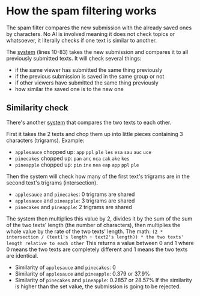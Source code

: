 # How the spam filtering works

The spam filter compares the new submission with the already saved ones by characters.
No AI is involved meaning it does not check topics or whatsoever, it literally checks if one text is similar to another.

The [system](/scripts/dashboard/queue/addQuestion.js) (lines 10-83) takes the new submission and compares it to all previously submitted texts.
It will check several things:
- if the same viewer has submitted the same thing previously
- if the previous submission is saved in the same group or not
- if other viewers have submitted the same thing previously
- how similar the saved one is to the new one

## Similarity check

There's another [system](/scripts/dashboard/queue/checkStringSimilarities.md) that compares the two texts to each other.

First it takes the 2 texts and chop them up into little pieces containing 3 characters (trigrams).
Example:
- `applesauce` chopped up: `app` `ppl` `ple` `les` `esa` `sau` `auc` `uce`
- `pinecakes` chopped up: `pan` `anc` `nca` `cak` `ake` `kes`
- `pineapple` chopped up: `pin` `ine` `nea` `eap` `app` `ppl` `ple`

Then the system will check how many of the first text's trigrams are in the second text's trigrams (intersection).
- `applesauce` and `pinecakes`: 0 trigrams are shared
- `applesauce` and `pineapple`: 3 trigrams are shared
- `pinecakes` and `pineapple`: 2 trigrams are shared

The system then multiplies this value by 2, divides it by the sum of the sum of the two texts' length (the number of characters), then multiplies the whole value by the rate of the two texts' length.
The math: `(2 * intersection / (text1's length + text2's length)) * the two texts' length relative to each other`
This returns a value between 0 and 1 where 0 means the two texts are completely different and 1 means the two texts are identical.
- Similarity of `applesauce` and `pinecakes`: 0
- Similarity of `applesauce` and `pineapple`: 0.379 or 37.9%
- Similarity of `pinecakes` and `pineapple`: 0.2857 or 28.57%
If the similarity is higher than the set value, the submission is going to be rejected.